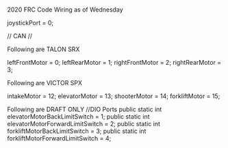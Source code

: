 # 
2020 FRC Code
Wiring as of Wednesday

 joystickPort = 0;

// CAN //

Following are TALON SRX

 leftFrontMotor = 0; 
 leftRearMotor = 1;
 rightFrontMotor = 2;
 rightRearMotor = 3;

Following are VICTOR SPX

 intakeMotor = 12;
elevatorMotor = 13;
shooterMotor = 14;
forkliftMotor = 15;

Following are DRAFT ONLY
//DIO Ports
public static int elevatorMotorBackLimitSwitch = 1;
public static int elevatorMotorForwardLimitSwitch = 2;
public static int forkliftMotorBackLimitSwitch = 3;
public static int forkliftMotorForwardLimitSwitch = 4;

